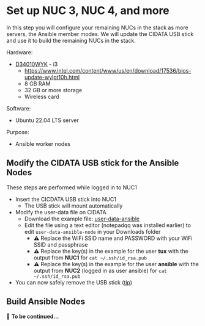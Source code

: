 # Set up NUC 3, NUC 4, and more
In this step you will configure your remaining NUCs in the stack as more servers, the Ansible member modes. We will update the CIDATA USB stick and use it to build the remaining NUCs in the stack.

Hardware:
- [D34010WYK](https://www.intel.com/content/www/us/en/products/sku/76978/intel-nuc-kit-d34010wyk/specifications.html) - i3
  - https://www.intel.com/content/www/us/en/download/17536/bios-update-wylpt10h.html
  - 8 GB RAM
  - 32 GB or more storage
  - Wireless card

Software:
- Ubuntu 22.04 LTS server

Purpose:
- Ansible worker nodes

## Modify the CIDATA USB stick for the Ansible Nodes
These steps are performed while logged in to NUC1
- Insert the CICDATA USB stick into NUC1
  - The USB stick will mount automatically
- Modify the user-data file on CIDATA
  - Download the example file: [user-data-ansible](user-data-ansible-node)
  - Edit the file using a text editor (notepadqq was installed earlier) to edit `user-data-ansible-node` in your Downloads folder
    - ⚠️ Replace the WiFi SSID name and PASSWORD with your WiFi SSID and passphrase
    - ⚠️ Replace the key(s) in the example for the user **tux** with the output from **NUC1** for `cat ~/.ssh/id_rsa.pub`
    - ⚠️ Replace the key(s) in the example for the user **ansible** with the output from **NUC2** (logged in as user ansible) for `cat ~/.ssh/id_rsa.pub`
- You can now safely remove the USB stick ([tip](https://help.ubuntu.com/stable/ubuntu-help/files-removedrive.html.en))

## Build Ansible Nodes
🚧 **To be continued...**
